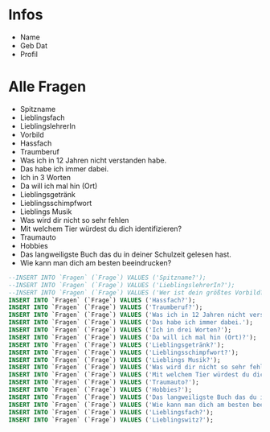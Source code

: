 # Infos
- Name
- Geb Dat
- Profil

# Alle Fragen
- Spitzname
- Lieblingsfach
- LieblingslehrerIn
- Vorbild
- Hassfach
- Traumberuf
- Was ich in 12 Jahren nicht verstanden habe.
- Das habe ich immer dabei.
- Ich in 3 Worten
- Da will ich mal hin (Ort)
- Lieblingsgetränk
- Lieblingsschimpfwort
- Lieblings Musik
- Was wird dir nicht so sehr fehlen
- Mit welchem Tier würdest du dich identifizieren?
- Traumauto
- Hobbies
- Das langweiligste Buch das du in deiner Schulzeit gelesen hast.
- Wie kann man dich am besten beeindrucken?
 
```Sql
--INSERT INTO `Fragen` (`Frage`) VALUES ('Spitzname?');
--INSERT INTO `Fragen` (`Frage`) VALUES ('LieblingslehrerIn?');
--INSERT INTO `Fragen` (`Frage`) VALUES ('Wer ist dein größtes Vorbild?');
INSERT INTO `Fragen` (`Frage`) VALUES ('Hassfach?');
INSERT INTO `Fragen` (`Frage`) VALUES ('Traumberuf?');
INSERT INTO `Fragen` (`Frage`) VALUES ('Was ich in 12 Jahren nicht verstanden habe.');
INSERT INTO `Fragen` (`Frage`) VALUES ('Das habe ich immer dabei.');
INSERT INTO `Fragen` (`Frage`) VALUES ('Ich in drei Worten?');
INSERT INTO `Fragen` (`Frage`) VALUES ('Da will ich mal hin (Ort)?');
INSERT INTO `Fragen` (`Frage`) VALUES ('Lieblingsgetränk?');
INSERT INTO `Fragen` (`Frage`) VALUES ('Lieblingsschimpfwort?');
INSERT INTO `Fragen` (`Frage`) VALUES ('Lieblings Musik?');
INSERT INTO `Fragen` (`Frage`) VALUES ('Was wird dir nicht so sehr fehlen?');
INSERT INTO `Fragen` (`Frage`) VALUES ('Mit welchem Tier würdest du dich identifizieren?');
INSERT INTO `Fragen` (`Frage`) VALUES ('Traumauto?');
INSERT INTO `Fragen` (`Frage`) VALUES ('Hobbies?');
INSERT INTO `Fragen` (`Frage`) VALUES ('Das langweiligste Buch das du in deiner Schulzeit gelesen hast.');
INSERT INTO `Fragen` (`Frage`) VALUES ('Wie kann man dich am besten beeindrucken?');
INSERT INTO `Fragen` (`Frage`) VALUES ('Lieblingsfach?');
INSERT INTO `Fragen` (`Frage`) VALUES ('Lieblingswitz?');
```